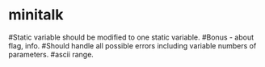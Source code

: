 # minitalk

#Static variable should be modified to one static variable.
#Bonus - about flag, info.
#Should handle all possible errors including variable numbers of parameters.
#ascii range.
